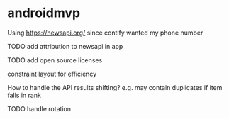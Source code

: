 androidmvp
==========

Using https://newsapi.org/ since contify wanted my phone number

TODO add attribution to newsapi in app

TODO add open source licenses

constraint layout for efficiency

How to handle the API results shifting?  e.g. may contain duplicates if item falls in rank

TODO handle rotation